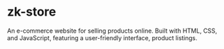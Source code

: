 # zk-store
An e-commerce website for selling products online. Built with HTML, CSS, and JavaScript, featuring a user-friendly interface, product listings.

